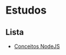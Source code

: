 # Estudos

## Lista
* [Conceitos NodeJS](https://github.com/VictorObrien/Estudos/tree/main/01-conceitos-nodejs)
